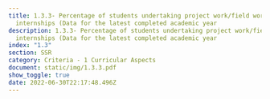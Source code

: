 ```yaml
---
title: 1.3.3- Percentage of students undertaking project work/field work/
  internships (Data for the latest completed academic year
description: 1.3.3- Percentage of students undertaking project work/field work/
  internships (Data for the latest completed academic year
index: "1.3"
section: SSR
category: Criteria - 1 Curricular Aspects
document: static/img/1.3.3.pdf
show_toggle: true
date: 2022-06-30T22:17:48.496Z
---
```

